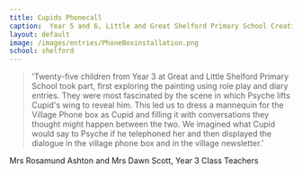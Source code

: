 ```yaml
---
title: Cupids Phonecall
caption:  Year 5 and 6, Little and Great Shelford Primary School Creative writing
layout: default
image: /images/entries/PhoneBoxinstallation.png
school: shelford
---
```


> 'Twenty-five children from Year 3 at Great and Little Shelford Primary School took part, first exploring the painting using role play and diary entries. They were most fascinated by the scene in which Psyche lifts Cupid's wing to reveal him. This led us to dress a mannequin for the Village Phone box as Cupid and filling it with conversations they thought might happen between the two. We imagined what Cupid would say to Psyche if he telephoned her and then displayed the dialogue in the village phone box and in the village newsletter.’

Mrs Rosamund Ashton and Mrs Dawn Scott, Year 3 Class Teachers
